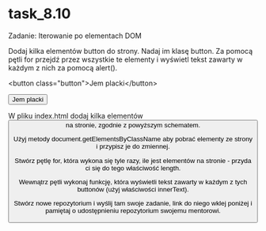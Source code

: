 # task_8.10

Zadanie: Iterowanie po elementach DOM

Dodaj kilka elementów button do strony. Nadaj im klasę button. Za pomocą pętli for przejdź przez wszystkie te elementy i wyświetl tekst zawarty w każdym z nich za pomocą alert().

<c class="block">&lt;button class=&quot;button&quot;&gt;Jem placki&lt;/button&gt;</c>

<code><button class="button">Jem placki</button></code>

W pliku index.html dodaj kilka elementów <button> na stronie, zgodnie z powyższym schematem.

Użyj metody document.getElementsByClassName aby pobrać elementy ze strony i przypisz je do zmiennej.

Stwórz pętlę for, która wykona się tyle razy, ile jest elementów na stronie - przyda ci się do tego właściwość length.

Wewnątrz pętli wykonaj funkcję, która wyświetli tekst zawarty w każdym z tych buttonów (użyj właściwości innerText).

Stwórz nowe repozytorium i wyślij tam swoje zadanie, link do niego wklej poniżej i pamiętaj o udostępnieniu repozytorium swojemu mentorowi.